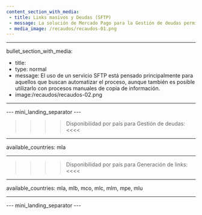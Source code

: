 ```yaml
---
content_section_with_media: 
 - title: Links masivos y Deudas (SFTP)
 - message: La solución de Mercado Pago para la Gestión de deudas permite crear deudas en lotes de forma eficiente utilizando un servicio SFTP proporcionado por la plataforma para procesar la información contenida en los archivos. Las deudas pueden ser pagadas con la Wallet de Mercado Pago, a través de la opción "Cuentas y Servicios". A su vez, la solución para la generación de links masivos permite la la creación en lotes de Links de Pago, siguiendo un proceso similar al flujo de deudas, mediante el procesamiento de archivos.
 - media_image: /recaudos/recaudos-01.png
---
```


---
bullet_section_with_media: 
 - title: 
 - type: normal
 - message: El uso de un servicio SFTP está pensado principalmente para aquellos que buscan automatizar el proceso, aunque también es posible utilizarlo con procesos manuales de copia de información.
 - image:/recaudos/recaudos-02.png
---

--- mini_landing_separator ---

>>>> Disponibilidad por país para Gestión de deudas: <<<<
---
available_countries: mla

---

>>>> Disponibilidad por país para Generación de links: <<<<
---
available_countries: mla, mlb, mco, mlc, mlm, mpe, mlu

---
--- mini_landing_separator ---